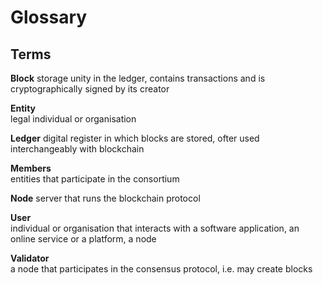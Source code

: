 # Glossary

## Terms

**Block**
storage unity in the ledger, contains transactions and is cryptographically signed by its creator 

**Entity**  
legal individual or organisation

**Ledger**
digital register in which blocks are stored, ofter used interchangeably with blockchain

**Members**  
entities that participate in the consortium

**Node**
server that runs the blockchain protocol 

**User**   
individual or organisation that interacts with a software application,
an online service or a platform, a node

**Validator**   
a node that participates in the consensus protocol, i.e. may create blocks
